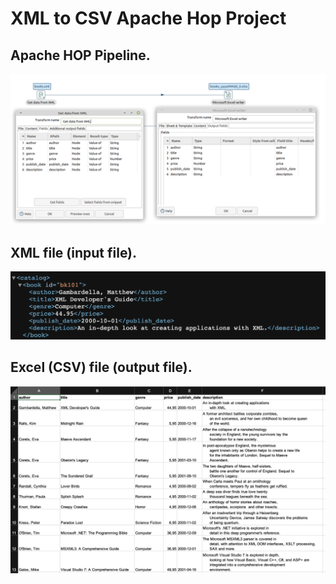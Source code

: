 # XML to CSV Apache Hop Project


## Apache HOP Pipeline.

![Apache HOP Pipeline](pipeline.png "Apache HOP Pipeline")

## XML file (input file).

![XML file](books_xml.png "XML file")

## Excel (CSV) file (output file).

![Excel (CSV) file](books_xlsx.png "Excel (CSV) file")
